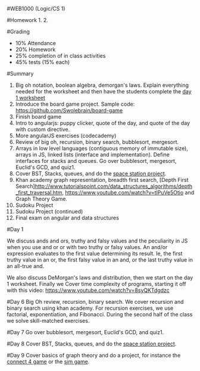 #WEB1000 (Logic/CS 1)

#Homework
1.
2.

#Grading
* 10% Attendance
* 20% Homework
* 25% completion of in class activities
* 45% tests (15% each)

#Summary
1. Big oh notation, boolean algebra, demorgan's laws. Explain everything needed for the worksheet and then have the students complete the [day 1 worksheet](day1.js)
2. Introduce the board game project. Sample code: https://github.com/Swolebrain/board-game
3. Finish board game
4. Intro to angularjs: puppy clicker, quote of the day, and quote of the day with custom directive.
5. More angularJS exercises (codecademy)
6. Review of big oh, recursion, binary search, bubblesort, mergesort.
7. Arrays in low level languages (contiguous memory of immutable size), arrays in JS, linked lists (interface and implementation). Define interfaces for stacks and queues. Go over bubblesort, mergesort, Euclid's GCD, and quiz1.
8. Cover BST, Stacks, queues, and do the [space station project](space-station.md).
9. Khan academy graph representation, breadth first search, [Depth First Search]http://www.tutorialspoint.com/data_structures_algorithms/depth_first_traversal.htm, https://www.youtube.com/watch?v=tlPuVe5Otio and Graph Theory Game.
10. Sudoku Project
11. Sudoku Project (continued)
12. Final exam on angular and data structures

#Day 1

We discuss ands and ors, truthy and falsy values and the peculiarity in JS when you use and or or with two truthy or falsy values. An and/or expression evaluates to the first value determining its result. Ie, the first truthy value in an or, the first falsy value in an and, or the last truthy value in an all-true and.  

We also discuss DeMorgan's laws and distribution, then we start on the day 1 worksheet. Finally we Cover time complexity of programs, starting it off with this video: https://www.youtube.com/watch?v=8syQKTdgdzc  

#Day 6
Big Oh review, recursion, binary search. We cover recursion and binary search using khan academy. For recursion exercises, we use factorial, exponentiation, and Fibonacci. During the second half of the class we solve skill-matched exercises.

#Day 7
Go over bubblesort, mergesort, Euclid's GCD, and quiz1.

#Day 8
Cover BST, Stacks, queues, and do the [space station project](space-station.md).

#Day 9
Cover basics of graph theory and do a project, for instance the [connect 4 game](http://www.swolebrain.com/connect4) or the [sim game](http://www.swolebrain.com/sim-game).
